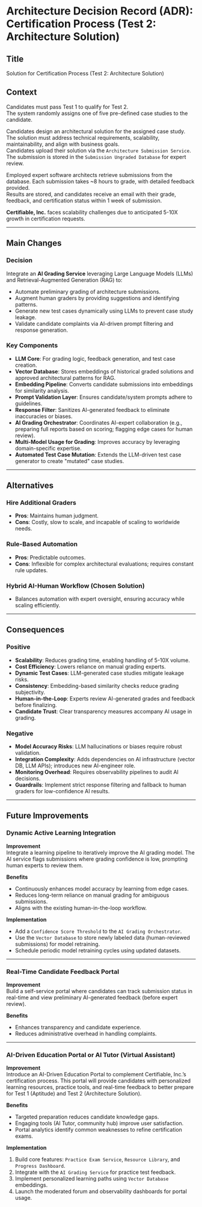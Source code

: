 # Architecture Decision Record (ADR): Certification Process (Test 2: Architecture Solution)

## **Title**
Solution for Certification Process (Test 2: Architecture Solution)

## **Context**

Candidates must pass Test 1 to qualify for Test 2.  
The system randomly assigns one of five pre-defined case studies to the candidate.

Candidates design an architectural solution for the assigned case study.  
The solution must address technical requirements, scalability, maintainability, and align with business goals.  
Candidates upload their solution via the `Architecture Submission Service`.  
The submission is stored in the `Submission Ungraded Database` for expert review.

Employed expert software architects retrieve submissions from the database. Each submission takes ~8 hours to grade, with detailed feedback provided.  
Results are stored, and candidates receive an email with their grade, feedback, and certification status within 1 week of submission.

**Certifiable, Inc.** faces scalability challenges due to anticipated 5-10X growth in certification requests.

---

## Main Changes

### Decision
Integrate an **AI Grading Service** leveraging Large Language Models (LLMs) and Retrieval-Augmented Generation (RAG) to:
- Automate preliminary grading of architecture submissions.
- Augment human graders by providing suggestions and identifying patterns.
- Generate new test cases dynamically using LLMs to prevent case study leakage.
- Validate candidate complaints via AI-driven prompt filtering and response generation.

### Key Components
- **LLM Core**: For grading logic, feedback generation, and test case creation.
- **Vector Database**: Stores embeddings of historical graded solutions and approved architectural patterns for RAG.
- **Embedding Pipeline**: Converts candidate submissions into embeddings for similarity analysis.
- **Prompt Validation Layer**: Ensures candidate/system prompts adhere to guidelines.
- **Response Filter**: Sanitizes AI-generated feedback to eliminate inaccuracies or biases.
- **AI Grading Orchestrator**: Coordinates AI-expert collaboration (e.g., preparing full reports based on scoring; flagging edge cases for human review).
- **Multi-Model Usage for Grading**: Improves accuracy by leveraging domain-specific expertise.
- **Automated Test Case Mutation**: Extends the LLM-driven test case generator to create "mutated" case studies.

---

## Alternatives

### Hire Additional Graders
- **Pros**: Maintains human judgment.
- **Cons**: Costly, slow to scale, and incapable of scaling to worldwide needs.

### Rule-Based Automation
- **Pros**: Predictable outcomes.
- **Cons**: Inflexible for complex architectural evaluations; requires constant rule updates.

### Hybrid AI-Human Workflow (Chosen Solution)
- Balances automation with expert oversight, ensuring accuracy while scaling efficiently.

---

## Consequences

### Positive
- **Scalability**: Reduces grading time, enabling handling of 5-10X volume.
- **Cost Efficiency**: Lowers reliance on manual grading experts.
- **Dynamic Test Cases**: LLM-generated case studies mitigate leakage risks.
- **Consistency**: Embedding-based similarity checks reduce grading subjectivity.
- **Human-in-the-Loop**: Experts review AI-generated grades and feedback before finalizing.
- **Candidate Trust**: Clear transparency measures accompany AI usage in grading.

### Negative
- **Model Accuracy Risks**: LLM hallucinations or biases require robust validation.
- **Integration Complexity**: Adds dependencies on AI infrastructure (vector DB, LLM APIs); introduces new AI-engineer role.
- **Monitoring Overhead**: Requires observability pipelines to audit AI decisions.
- **Guardrails**: Implement strict response filtering and fallback to human graders for low-confidence AI results.

---

## Future Improvements

### Dynamic Active Learning Integration
**Improvement**  
Integrate a learning pipeline to iteratively improve the AI grading model. The AI service flags submissions where grading confidence is low, prompting human experts to review them.

**Benefits**
- Continuously enhances model accuracy by learning from edge cases.
- Reduces long-term reliance on manual grading for ambiguous submissions.
- Aligns with the existing human-in-the-loop workflow.

**Implementation**
- Add a `Confidence Score Threshold` to the `AI Grading Orchestrator`.
- Use the `Vector Database` to store newly labeled data (human-reviewed submissions) for model retraining.
- Schedule periodic model retraining cycles using updated datasets.

---

### Real-Time Candidate Feedback Portal
**Improvement**  
Build a self-service portal where candidates can track submission status in real-time and view preliminary AI-generated feedback (before expert review).

**Benefits**
- Enhances transparency and candidate experience.
- Reduces administrative overhead in handling complaints.

---

### AI-Driven Education Portal or AI Tutor (Virtual Assistant)
**Improvement**  
Introduce an AI-Driven Education Portal to complement Certifiable, Inc.’s certification process. This portal will provide candidates with personalized learning resources, practice tools, and real-time feedback to better prepare for Test 1 (Aptitude) and Test 2 (Architecture Solution).

**Benefits**
- Targeted preparation reduces candidate knowledge gaps.
- Engaging tools (AI Tutor, community hub) improve user satisfaction.
- Portal analytics identify common weaknesses to refine certification exams.

**Implementation**
1. Build core features: `Practice Exam Service`, `Resource Library`, and `Progress Dashboard`.
2. Integrate with the `AI Grading Service` for practice test feedback.
3. Implement personalized learning paths using `Vector Database` embeddings.
4. Launch the moderated forum and observability dashboards for portal usage.  
